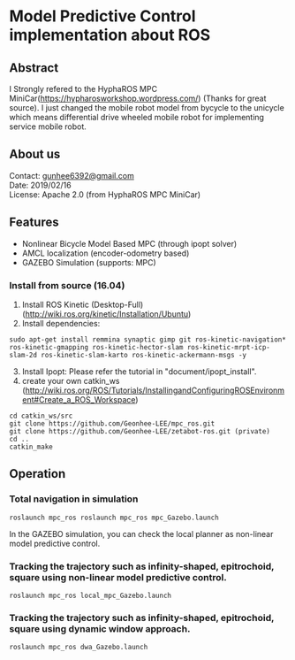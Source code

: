 # Model Predictive Control implementation about ROS 


## Abstract
I Strongly refered to the HyphaROS MPC MiniCar(https://hypharosworkshop.wordpress.com/) (Thanks for great source).
I just changed the mobile robot model from bycycle to the unicycle which means differential drive wheeled mobile robot for implementing service mobile robot.


## About us
Contact: gunhee6392@gmail.com  
Date: 2019/02/16  
License: Apache 2.0 (from HyphaROS MPC MiniCar) 

## Features
* Nonlinear Bicycle Model Based MPC (through ipopt solver)  
* AMCL localization (encoder-odometry based)  
* GAZEBO Simulation (supports: MPC)  

### Install from source (16.04) 
1. Install ROS Kinetic (Desktop-Full) (http://wiki.ros.org/kinetic/Installation/Ubuntu)  
2. Install dependencies:  
```
sudo apt-get install remmina synaptic gimp git ros-kinetic-navigation* ros-kinetic-gmapping ros-kinetic-hector-slam ros-kinetic-mrpt-icp-slam-2d ros-kinetic-slam-karto ros-kinetic-ackermann-msgs -y  
```
3. Install Ipopt: Please refer the tutorial in "document/ipopt_install".  
4. create your own catkin_ws   
(http://wiki.ros.org/ROS/Tutorials/InstallingandConfiguringROSEnvironment#Create_a_ROS_Workspace)  
```
cd catkin_ws/src  
git clone https://github.com/Geonhee-LEE/mpc_ros.git
git clone https://github.com/Geonhee-LEE/zetabot-ros.git (private)
cd ..  
catkin_make  
```

## Operation
### Total navigation in simulation 
```
roslaunch mpc_ros roslaunch mpc_ros mpc_Gazebo.launch 
```
In the GAZEBO simulation, you can check the local planner as non-linear model predictive control. 
  
### Tracking the trajectory such as infinity-shaped, epitrochoid, square using non-linear model predictive control.
```
roslaunch mpc_ros local_mpc_Gazebo.launch 
```

### Tracking the trajectory such as infinity-shaped, epitrochoid, square using dynamic window approach.
```
roslaunch mpc_ros dwa_Gazebo.launch 
```

